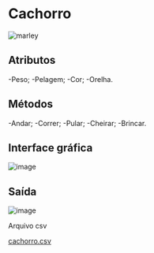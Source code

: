 # Cachorro

![marley](https://user-images.githubusercontent.com/101938881/189770281-ea49664f-c209-429c-95f1-aff43445d48e.jpeg)

## Atributos
-Peso;
-Pelagem;
-Cor;
-Orelha.

## Métodos
-Andar;
-Correr;
-Pular;
-Cheirar;
-Brincar. 

## Interface gráfica

![image](https://user-images.githubusercontent.com/101938881/189775031-ff34a70d-8c10-4f3e-8afd-6fd16b081e43.png)

## Saída

![image](https://user-images.githubusercontent.com/101938881/189775228-e8099a2e-62ad-4bdd-a192-8c74c2672664.png)

Arquivo csv

[cachorro.csv](https://github.com/elizabethleite/LP1/files/9552368/cachorro.csv)
